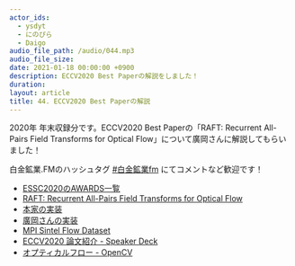 ```yaml
---
actor_ids:
  - ysdyt
  - にのぴら
  - Daigo
audio_file_path: /audio/044.mp3
audio_file_size: 
date: 2021-01-18 00:00:00 +0900
description: ECCV2020 Best Paperの解説をしました！
duration:
layout: article
title: 44. ECCV2020 Best Paperの解説
---
```


2020年 年末収録分です。ECCV2020 Best Paperの「RAFT: Recurrent All-Pairs Field Transforms for Optical Flow」について廣岡さんに解説してもらいました！

白金鉱業.FMのハッシュタグ [#白金鉱業fm](https://twitter.com/search?q=%23%E7%99%BD%E9%87%91%E9%89%B1%E6%A5%ADfm&src=typed_query) にてコメントなど歓迎です！



- [ESSC2020のAWARDS一覧](https://eccv2020.eu/awards/)
- [RAFT: Recurrent All-Pairs Field Transforms for Optical Flow](https://arxiv.org/abs/2003.12039)
- [本家の実装](https://github.com/princeton-vl/RAFT)
- [廣岡さんの実装](https://github.com/daigo0927/tf-raft)
- [MPI Sintel Flow Dataset](http://sintel.is.tue.mpg.de/)
- [ECCV2020 論文紹介 - Speaker Deck](https://speakerdeck.com/mot_ai_tech/eccv2020-papers)
- [オプティカルフロー - OpenCV](http://labs.eecs.tottori-u.ac.jp/sd/Member/oyamada/OpenCV/html/py_tutorials/py_video/py_lucas_kanade/py_lucas_kanade.html)

